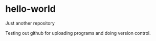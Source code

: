 # hello-world
Just another repository

Testing out github for uploading programs and doing version control.

